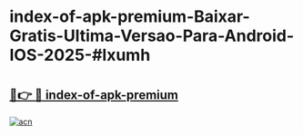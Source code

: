 # index-of-apk-premium-Baixar-Gratis-Ultima-Versao-Para-Android-IOS-2025-#lxumh

# <h2><a href="https://ainizakaria.my?title=index-of-apk-premium&ref=25M">🔗👉 🔴 index-of-apk-premium</a></h2>

[![acn](https://github.com/user-attachments/assets/0f9c940e-d8b0-45ae-aac7-cd30a18b3e1c)](https://ainizakaria.my?title=index-of-apk-premium&ref=25M)

